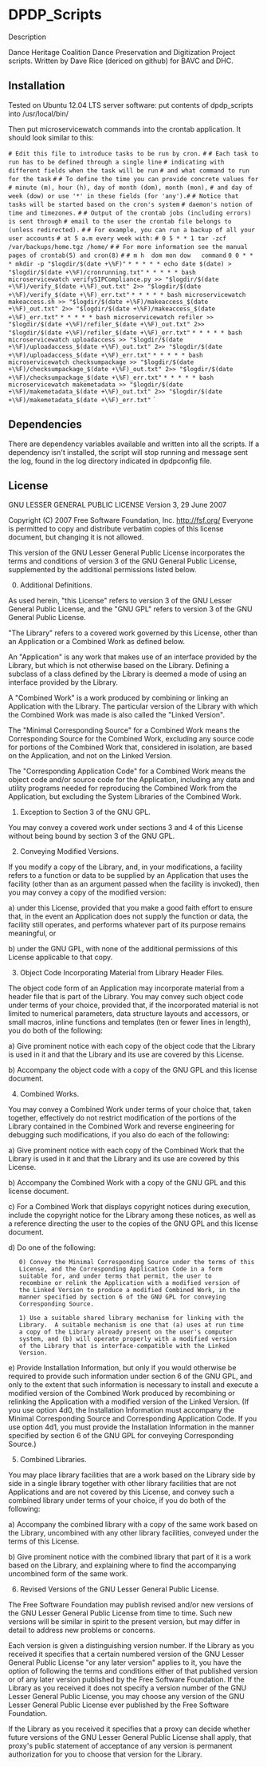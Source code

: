 DPDP_Scripts
============

Description

Dance Heritage Coalition Dance Preservation and Digitization Project scripts. Written by Dave Rice (dericed on github) for BAVC and DHC. 

Installation
------------
Tested on Ubuntu 12.04 LTS server software: put contents of dpdp_scripts into /usr/local/bin/

Then put microservicewatch commands into the crontab application. It should look similar to this:

`# Edit this file to introduce tasks to be run by cron.`
`#`
`# Each task to run has to be defined through a single line`
`# indicating with different fields when the task will be run`
`# and what command to run for the task`
`#`
`# To define the time you can provide concrete values for`
`# minute (m), hour (h), day of month (dom), month (mon),`
`# and day of week (dow) or use '*' in these fields (for 'any').#`
`# Notice that tasks will be started based on the cron's system`
`# daemon's notion of time and timezones.`
`#`
`# Output of the crontab jobs (including errors) is sent through`
`# email to the user the crontab file belongs to (unless redirected).`
`#`
`# For example, you can run a backup of all your user accounts`
`# at 5 a.m every week with:`
`# 0 5 * * 1 tar -zcf /var/backups/home.tgz /home/`
`#`
`# For more information see the manual pages of crontab(5) and cron(8)`
`#`
`# m h  dom mon dow   command`
`0 0 * * * mkdir -p "$logdir/$(date +\%F)"`
`* * * * * echo date $(date) > "$logdir/$(date +\%F)/cronrunning.txt"`
`* * * * * bash microservicewatch verifySIPCompliance.py >> "$logdir/$(date +\%F)/verify_$(date +\%F)_out.txt" 2>> "$logdir/$(date +\%F)/verify_$(date +\%F)_err.txt"`
`* * * * * bash microservicewatch makeaccess.sh >> "$logdir/$(date +\%F)/makeaccess_$(date +\%F)_out.txt" 2>> "$logdir/$(date +\%F)/makeaccess_$(date +\%F)_err.txt"`
`* * * * * bash microservicewatch refiler >> "$logdir/$(date +\%F)/refiler_$(date +\%F)_out.txt" 2>> "$logdir/$(date +\%F)/refiler_$(date +\%F)_err.txt"`
`* * * * * bash microservicewatch uploadaccess >> "$logdir/$(date +\%F)/uploadaccess_$(date +\%F)_out.txt" 2>> "$logdir/$(date +\%F)/uploadaccess_$(date +\%F)_err.txt"`
`* * * * * bash microservicewatch checksumpackage >> "$logdir/$(date +\%F)/checksumpackage_$(date +\%F)_out.txt" 2>> "$logdir/$(date +\%F)/checksumpackage_$(date +\%F)_err.txt"`
`* * * * * bash microservicewatch makemetadata >> "$logdir/$(date +\%F)/makemetadata_$(date +\%F)_out.txt" 2>> "$logdir/$(date +\%F)/makemetadata_$(date +\%F)_err.txt"`
`


Dependencies
------------
There are dependency variables available and written into all the scripts. If a dependency isn't installed, the script will stop running and message sent the log, found in the log directory indicated in dpdpconfig file. 

License
------------

GNU LESSER GENERAL PUBLIC LICENSE
                       Version 3, 29 June 2007

 Copyright (C) 2007 Free Software Foundation, Inc. <http://fsf.org/>
 Everyone is permitted to copy and distribute verbatim copies
 of this license document, but changing it is not allowed.


  This version of the GNU Lesser General Public License incorporates
the terms and conditions of version 3 of the GNU General Public
License, supplemented by the additional permissions listed below.

  0. Additional Definitions.

  As used herein, "this License" refers to version 3 of the GNU Lesser
General Public License, and the "GNU GPL" refers to version 3 of the GNU
General Public License.

  "The Library" refers to a covered work governed by this License,
other than an Application or a Combined Work as defined below.

  An "Application" is any work that makes use of an interface provided
by the Library, but which is not otherwise based on the Library.
Defining a subclass of a class defined by the Library is deemed a mode
of using an interface provided by the Library.

  A "Combined Work" is a work produced by combining or linking an
Application with the Library.  The particular version of the Library
with which the Combined Work was made is also called the "Linked
Version".

  The "Minimal Corresponding Source" for a Combined Work means the
Corresponding Source for the Combined Work, excluding any source code
for portions of the Combined Work that, considered in isolation, are
based on the Application, and not on the Linked Version.

  The "Corresponding Application Code" for a Combined Work means the
object code and/or source code for the Application, including any data
and utility programs needed for reproducing the Combined Work from the
Application, but excluding the System Libraries of the Combined Work.

  1. Exception to Section 3 of the GNU GPL.

  You may convey a covered work under sections 3 and 4 of this License
without being bound by section 3 of the GNU GPL.

  2. Conveying Modified Versions.

  If you modify a copy of the Library, and, in your modifications, a
facility refers to a function or data to be supplied by an Application
that uses the facility (other than as an argument passed when the
facility is invoked), then you may convey a copy of the modified
version:

   a) under this License, provided that you make a good faith effort to
   ensure that, in the event an Application does not supply the
   function or data, the facility still operates, and performs
   whatever part of its purpose remains meaningful, or

   b) under the GNU GPL, with none of the additional permissions of
   this License applicable to that copy.

  3. Object Code Incorporating Material from Library Header Files.

  The object code form of an Application may incorporate material from
a header file that is part of the Library.  You may convey such object
code under terms of your choice, provided that, if the incorporated
material is not limited to numerical parameters, data structure
layouts and accessors, or small macros, inline functions and templates
(ten or fewer lines in length), you do both of the following:

   a) Give prominent notice with each copy of the object code that the
   Library is used in it and that the Library and its use are
   covered by this License.

   b) Accompany the object code with a copy of the GNU GPL and this license
   document.

  4. Combined Works.

  You may convey a Combined Work under terms of your choice that,
taken together, effectively do not restrict modification of the
portions of the Library contained in the Combined Work and reverse
engineering for debugging such modifications, if you also do each of
the following:

   a) Give prominent notice with each copy of the Combined Work that
   the Library is used in it and that the Library and its use are
   covered by this License.

   b) Accompany the Combined Work with a copy of the GNU GPL and this license
   document.

   c) For a Combined Work that displays copyright notices during
   execution, include the copyright notice for the Library among
   these notices, as well as a reference directing the user to the
   copies of the GNU GPL and this license document.

   d) Do one of the following:

       0) Convey the Minimal Corresponding Source under the terms of this
       License, and the Corresponding Application Code in a form
       suitable for, and under terms that permit, the user to
       recombine or relink the Application with a modified version of
       the Linked Version to produce a modified Combined Work, in the
       manner specified by section 6 of the GNU GPL for conveying
       Corresponding Source.

       1) Use a suitable shared library mechanism for linking with the
       Library.  A suitable mechanism is one that (a) uses at run time
       a copy of the Library already present on the user's computer
       system, and (b) will operate properly with a modified version
       of the Library that is interface-compatible with the Linked
       Version.

   e) Provide Installation Information, but only if you would otherwise
   be required to provide such information under section 6 of the
   GNU GPL, and only to the extent that such information is
   necessary to install and execute a modified version of the
   Combined Work produced by recombining or relinking the
   Application with a modified version of the Linked Version. (If
   you use option 4d0, the Installation Information must accompany
   the Minimal Corresponding Source and Corresponding Application
   Code. If you use option 4d1, you must provide the Installation
   Information in the manner specified by section 6 of the GNU GPL
   for conveying Corresponding Source.)

  5. Combined Libraries.

  You may place library facilities that are a work based on the
Library side by side in a single library together with other library
facilities that are not Applications and are not covered by this
License, and convey such a combined library under terms of your
choice, if you do both of the following:

   a) Accompany the combined library with a copy of the same work based
   on the Library, uncombined with any other library facilities,
   conveyed under the terms of this License.

   b) Give prominent notice with the combined library that part of it
   is a work based on the Library, and explaining where to find the
   accompanying uncombined form of the same work.

  6. Revised Versions of the GNU Lesser General Public License.

  The Free Software Foundation may publish revised and/or new versions
of the GNU Lesser General Public License from time to time. Such new
versions will be similar in spirit to the present version, but may
differ in detail to address new problems or concerns.

  Each version is given a distinguishing version number. If the
Library as you received it specifies that a certain numbered version
of the GNU Lesser General Public License "or any later version"
applies to it, you have the option of following the terms and
conditions either of that published version or of any later version
published by the Free Software Foundation. If the Library as you
received it does not specify a version number of the GNU Lesser
General Public License, you may choose any version of the GNU Lesser
General Public License ever published by the Free Software Foundation.

  If the Library as you received it specifies that a proxy can decide
whether future versions of the GNU Lesser General Public License shall
apply, that proxy's public statement of acceptance of any version is
permanent authorization for you to choose that version for the
Library.
